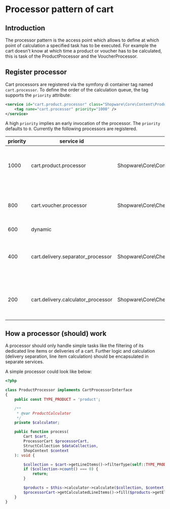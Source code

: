 # Processor pattern of cart 

## Introduction
The processor pattern is the access point which allows to define at which point of calculation a specified task has to be executed.
For example the cart doesn't know at which time a product or voucher has to be calculated, this is task of the ProductProcessor and the VoucherProcessor.

## Register processor
Cart processors are registered via the symfony di container tag named `cart.processor`.
To define the order of the calculation queue, the tag supports the `priority` attribute:
```xml
<service id="cart.product.processor" class="Shopware\Core\Content\Product\Cart\ProductProcessor">
    <tag name="cart.processor" priority="1000" />
</service>
```
A high `priority` implies an early invocation of the processor. The `priority` defaults to `0`.
Currently the following processors are registered.

| priority | service id | class | task |
| -------- | ---------- | ----- | ---- |
| 1000 | cart.product.processor | Shopware\Core\Content\Product\Cart\ProductProcessor  |  handle products which added to the cart by customer  |
| 800 | cart.voucher.processor | Shopware\Core\Checkout\CartBridge\Voucher\VoucherProcessor | handle vouchers which added to the cart by customer |
| 600 | dynamic |  |  |
| 400 | cart.delivery.separator_processor | Shopware\Core\Checkout\Cart\Delivery\DeliverySeparatorProcessor  | separates the different deliverable line items into deliveries |
| 200 | cart.delivery.calculator_processor | Shopware\Core\Checkout\Cart\Delivery\DeliveryCalculatorProcessor | calculates all deliveries which were created |

## How a processor (should) work
A processor should only handle simple tasks like the filtering of its dedicated line items or deliveries of a cart. Further logic and calculation (delivery separation, line item calculation) should be encapsulated in separate services.

A simple processor could look like below:
```php
<?php

class ProductProcessor implements CartProcessorInterface
{
    public const TYPE_PRODUCT = 'product';

    /**
     * @var ProductCalculator
     */
    private $calculator;

    public function process(
        Cart $cart,
        ProcessorCart $processorCart,
        StructCollection $dataCollection,
        ShopContext $context
    ): void {

        $collection = $cart->getLineItems()->filterType(self::TYPE_PRODUCT);
        if ($collection->count() === 0) {
            return;
        }

        $products = $this->calculator->calculate($collection, $context, $dataCollection);
        $processorCart->getCalculatedLineItems()->fill($products->getElements());
    }
}
```



